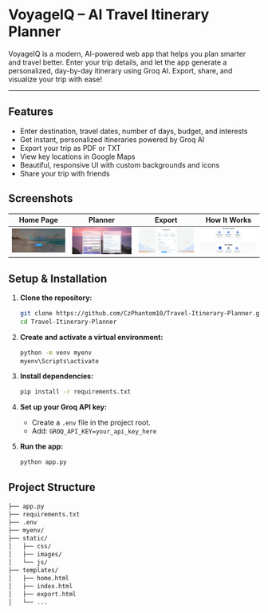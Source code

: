 
# VoyageIQ – AI Travel Itinerary Planner

VoyageIQ is a modern, AI-powered web app that helps you plan smarter and travel better. Enter your trip details, and let the app generate a personalized, day-by-day itinerary using Groq AI. Export, share, and visualize your trip with ease!

---

## Features
- Enter destination, travel dates, number of days, budget, and interests
- Get instant, personalized itineraries powered by Groq AI
- Export your trip as PDF or TXT
- View key locations in Google Maps
- Beautiful, responsive UI with custom backgrounds and icons
- Share your trip with friends

## Screenshots

| Home Page | Planner | Export | How It Works |
|---|---|---|---|
| ![Home](static/images/ss1.png) | ![Planner](static/images/ss5.png) | ![Export](static/images/ss4.png) | ![How It Works](static/images/ss2.png) |

## Setup & Installation

1. **Clone the repository:**
	```bash
	git clone https://github.com/CzPhantom10/Travel-Itinerary-Planner.git
	cd Travel-Itinerary-Planner
	```
2. **Create and activate a virtual environment:**
	```bash
	python -m venv myenv
	myenv\Scripts\activate 
	```
3. **Install dependencies:**
	```bash
	pip install -r requirements.txt
	```
4. **Set up your Groq API key:**
	- Create a `.env` file in the project root.
	- Add: `GROQ_API_KEY=your_api_key_here`

5. **Run the app:**
	```bash
	python app.py
	```

## Project Structure
```
├── app.py
├── requirements.txt
├── .env
├── myenv/
├── static/
│   ├── css/
│   ├── images/
│   └── js/
├── templates/
│   ├── home.html
│   ├── index.html
│   ├── export.html
│   └── ...
```
